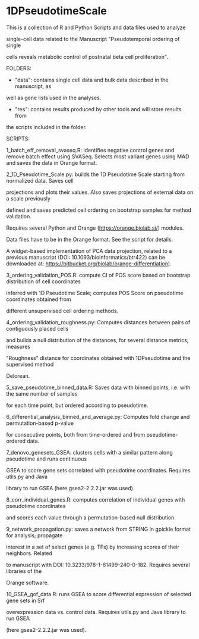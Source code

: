 # 1DPseudotimeScale
This is a collection of R and Python Scripts and data files used to analyze 

single-cell data related to the Manuscript "Pseudotemporal ordering of single 

cells reveals metabolic control of postnatal beta cell proliferation".


FOLDERS:

- "data": contains single cell data and bulk data described in the manuscript, as 

well as gene lists used in the analyses.

- "res": contains results produced by other tools and will store results from 

the scripts included in the folder.



SCRIPTS:

1_batch_eff_removal_svaseq.R: identifies negative control genes and remove batch effect using SVASeq. Selects most variant genes using MAD and saves the data in Orange format.


2_1D_Pseudotime_Scale.py: builds the 1D Pseudotime Scale starting from normalized data. Saves cell 

projections and plots their values. Also saves projections of external data on a scale previously 

defined and saves predicted cell ordering on bootstrap samples for method validation.

Requires several Python and Orange (https://orange.biolab.si/) modules. 

Data files have to be in the Orange format. See the script for details.

A widget-based implementation of PCA data projection, related to a previous manuscript 
(DOI: 10.1093/bioinformatics/btr422) can be downloaded at: https://bitbucket.org/biolab/orange-differentiation).



3_ordering_validation_POS.R: compute CI of POS score based on bootstrap distribution of cell coordinates

inferred with 1D Pseudotime Scale; computes POS Score on pseudotime coordinates obtained from 

different unsupervised cell ordering methods.



4_ordering_validation_roughness.py: Computes distances between pairs of contiguously placed cells 

and builds a null distribution of the distances, for several distance metrics; measures 

"Roughness" distance for coordinates obtained with 1DPseudotime and the supervised method 

Delorean. 



5_save_pseudotime_binned_data.R: Saves data with binned points, i.e. with the same number of samples 

for each time point, but ordered according to pseudotime.



6_differential_analysis_binned_and_average.py: Computes fold change and permutation-based p-value 

for consecutive points, both from time-ordered and from pseudotime-ordered data.



7_denovo_genesets_GSEA: clusters cells with a similar pattern along pseudotime and runs continuous 

GSEA to score gene sets correlated with pseudotime coordinates. Requires utils.py and Java 

library to run GSEA (here gsea2-2.2.2.jar was used).



8_corr_individual_genes.R: computes correlation of individual genes with pseudotime coordinates 

and scores each value through a permutation-based null distribution.



9_network_propagation.py: saves a network from STRING in gpickle format for analysis; propagate 

interest in a set of select genes (e.g. TFs) by increasing scores of their neighbors. Related

to manuscript with DOI: 10.3233/978-1-61499-240-0-182. Requires several libraries of the 

Orange software.



10_GSEA_gof_data.R: runs GSEA to score differential expression of selected gene sets in Srf 

overexpression data vs. control data. Requires utils.py and Java library to run GSEA 

(here gsea2-2.2.2.jar was used).

